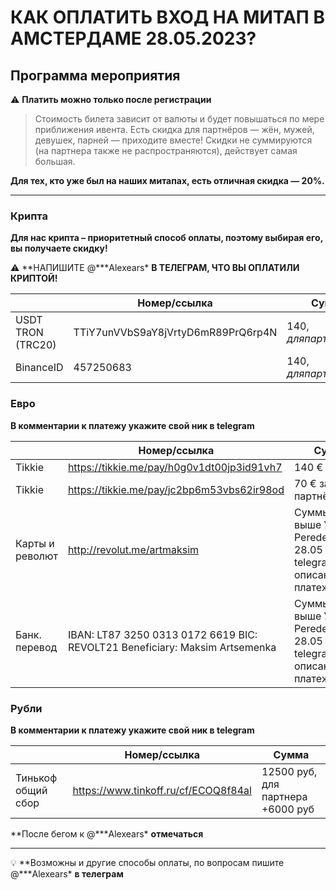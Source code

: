 # КАК ОПЛАТИТЬ ВХОД НА МИТАП В АМСТЕРДАМЕ 28.05.2023?

## **Программа мероприятия**

⚠️ **Платить можно только после регистрации**

> Стоимость билета зависит от валюты и будет повышаться по мере приближения ивента. Есть скидка для партнёров — жён, мужей, девушек, парней — приходите вместе! Скидки не суммируются (на партнера также не распространяются), действует самая большая.

**Для тех, кто уже был на наших митапах, есть отличная скидка — 20%.**

---

### **Крипта**

**Для нас крипта – приоритетный способ оплаты, поэтому выбирая его, вы получаете скидку!**

⚠️ **НАПИШИТЕ @\***Alexears\* **В ТЕЛЕГРАМ, ЧТО ВЫ ОПЛАТИЛИ КРИПТОЙ!**

|                   | Номер/ссылка                       | Сумма                   |
| ----------------- | ---------------------------------- | ----------------------- |
| USDT TRON (TRC20) | TTiY7unVVbS9aY8jVrtyD6mR89PrQ6rp4N | $140, для партнера +$70 |
| BinanceID         | 457250683                          | $140, для партнера +$70 |

### Евро

**В комментарии к платежу укажите свой ник в telegram**

|                 | Номер/ссылка                                                                | Сумма                                                                            |
| --------------- | --------------------------------------------------------------------------- | -------------------------------------------------------------------------------- |
| Tikkie          | https://tikkie.me/pay/h0g0v1dt00jp3id91vh7                                  | 140 € за себя                                                                    |
| Tikkie          | https://tikkie.me/pay/jc2bp6m53vbs62ir98od                                  | 70 € за партнёра                                                                 |
| Карты и револют | http://revolut.me/artmaksim                                                 | Суммы, как выше Укажите Peredelanoconf 28.05 + ник в telegram в описание платежа |
| Банк. перевод   | IBAN: LT87 3250 0313 0172 6619 BIC: REVOLT21 Beneficiary: Maksim Artsemenka | Суммы, как выше Укажите Peredelanoconf 28.05 + ник в telegram в описание платежа |

### **Рубли**

**В комментарии к платежу укажите свой ник в telegram**

|                    | Номер/ссылка                         | Сумма                             |
| ------------------ | ------------------------------------ | --------------------------------- |
| Тинькоф общий сбор | https://www.tinkoff.ru/cf/ECOQ8f84al | 12500 руб, для партнера +6000 руб |

**После бегом к @\***Alexears\* **отмечаться**

---

💡 **Возможны и другие способы оплаты, по вопросам пишите @\***Alexears\* **в телеграм**

